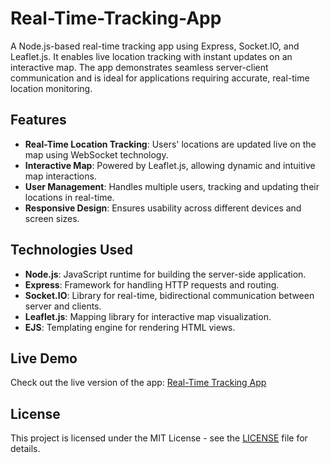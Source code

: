 # Real-Time-Tracking-App
A Node.js-based real-time tracking app using Express, Socket.IO, and Leaflet.js. It enables live location tracking with instant updates on an interactive map. The app demonstrates seamless server-client communication and is ideal for applications requiring accurate, real-time location monitoring.

## Features
- **Real-Time Location Tracking**: Users' locations are updated live on the map using WebSocket technology.
- **Interactive Map**: Powered by Leaflet.js, allowing dynamic and intuitive map interactions.
- **User Management**: Handles multiple users, tracking and updating their locations in real-time.
- **Responsive Design**: Ensures usability across different devices and screen sizes.

## Technologies Used
- **Node.js**: JavaScript runtime for building the server-side application.
- **Express**: Framework for handling HTTP requests and routing.
- **Socket.IO**: Library for real-time, bidirectional communication between server and clients.
- **Leaflet.js**: Mapping library for interactive map visualization.
- **EJS**: Templating engine for rendering HTML views.

 ## Live Demo

Check out the live version of the app: [Real-Time Tracking App](https://real-time-tracking-app-1.onrender.com)

## License

This project is licensed under the MIT License - see the [LICENSE](LICENSE) file for details.


